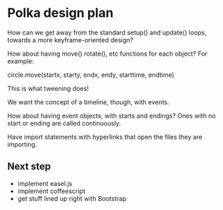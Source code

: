 # Polka design plan

How can we get away from the standard setup() and update() loops, towards a more keyframe-oriented design?

How about having move() rotate(), etc functions for each object? For example:

circle.move(startx, starty, endx, endy, starttime, endtime)

This is what tweening does!

We want the concept of a timeline, though, with events.

How about having event objects, with starts and endings? Ones with no start or ending are called continuously.

Have import statements with hyperlinks that open the files they are importing.

## Next step

- implement easel.js
- implement coffeescript
- get stuff lined up right with Bootstrap
